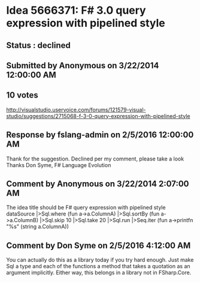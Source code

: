 # Idea 5666371: F# 3.0 query expression with pipelined style #

## Status : declined

## Submitted by Anonymous on 3/22/2014 12:00:00 AM

## 10 votes

http://visualstudio.uservoice.com/forums/121579-visual-studio/suggestions/2715068-f-3-0-query-expression-with-pipelined-style

## Response by fslang-admin on 2/5/2016 12:00:00 AM

Thank for the suggestion. Declined per my comment, please take a look
Thanks
Don Syme, F# Language Evolution


## Comment by Anonymous on 3/22/2014 2:07:00 AM

The idea title should be F# query expression with pipelined style
dataSource
|>Sql.where (fun a->a.ColumnA)
|>Sql.sortBy (fun a->a.ColumnB)
|>Sql.skip 10
|>Sql.take 20
|>Sql.run
|>Seq.iter (fun a->printfn "%s" (string a.ColumnA))

## Comment by Don Syme on 2/5/2016 4:12:00 AM

You can actually do this as a library today if you try hard enough. Just make Sql a type and each of the functions a method that takes a quotation as an argument implicitly.
Either way, this belongs in a library not in FSharp.Core.
